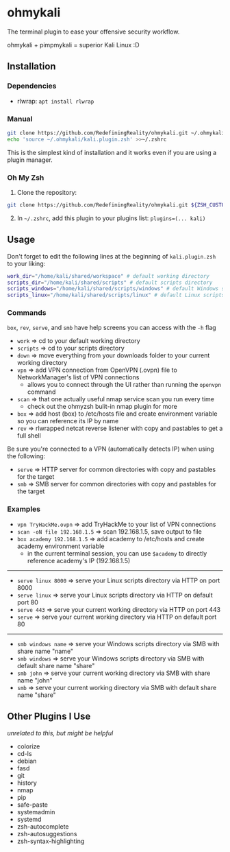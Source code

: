 # ohmykali
The terminal plugin to ease your offensive security workflow.

ohmykali + pimpmykali = superior Kali Linux :D

## Installation
### Dependencies
- rlwrap: `apt install rlwrap`

### Manual
```zsh
git clone https://github.com/RedefiningReality/ohmykali.git ~/.ohmykali
echo 'source ~/.ohmykali/kali.plugin.zsh' >>~/.zshrc
```

This is the simplest kind of installation and it works even if you are using a plugin manager.

### Oh My Zsh
1. Clone the repository:
```zsh
git clone https://github.com/RedefiningReality/ohmykali.git ${ZSH_CUSTOM:-$HOME/.oh-my-zsh/custom}/plugins/kali
```
2. In `~/.zshrc`, add this plugin to your plugins list: `plugins=(... kali)`

## Usage
Don't forget to edit the following lines at the beginning of `kali.plugin.zsh` to your liking:
```zsh
work_dir="/home/kali/shared/workspace" # default working directory
scripts_dir="/home/kali/shared/scripts" # default scripts directory
scripts_windows="/home/kali/shared/scripts/windows" # default Windows scripts directory
scripts_linux="/home/kali/shared/scripts/linux" # default Linux scripts directory
```

### Commands
`box`, `rev`, `serve`, and `smb` have help screens you can access with the `-h` flag

- `work` ⇒ cd to your default working directory
- `scripts` ⇒ cd to your scripts directory
- `down` ⇒ move everything from your downloads folder to your current working directory
- `vpn` ⇒ add VPN connection from OpenVPN (.ovpn) file to NetworkManager's list of VPN connections
  - allows you to connect through the UI rather than running the `openvpn` command
- `scan` ⇒ that one actually useful nmap service scan you run every time
  - check out the ohmyzsh bulit-in nmap plugin for more
- `box` ⇒ add host (box) to /etc/hosts file and create environment variable so you can reference its IP by name
- `rev` ⇒ rlwrapped netcat reverse listener with copy and pastables to get a full shell

Be sure you're connected to a VPN (automatically detects IP) when using the following:
- `serve` ⇒ HTTP server for common directories with copy and pastables for the target
- `smb` ⇒ SMB server for common directories with copy and pastables for the target

### Examples
- `vpn TryHackMe.ovpn` ⇒ add TryHackMe to your list of VPN connections
- `scan -oN file 192.168.1.5` ⇒ scan 192.168.1.5, save output to file
- `box academy 192.168.1.5` ⇒ add academy to /etc/hosts and create academy environment variable
  - in the current terminal session, you can use `$academy` to directly reference academy's IP (192.168.1.5)
---
- `serve linux 8000` ⇒ serve your Linux scripts directory via HTTP on port 8000
- `serve linux` ⇒ serve your Linux scripts directory via HTTP on default port 80
- `serve 443` ⇒ serve your current working directory via HTTP on port 443
- `serve` ⇒ serve your current working directory via HTTP on default port 80
---
- `smb windows name` ⇒ serve your Windows scripts directory via SMB with share name "name"
- `smb windows` ⇒ serve your Windows scripts directory via SMB with default share name "share"
- `smb john` ⇒ serve your current working directory via SMB with share name "john"
- `smb` ⇒ serve your current working directory via SMB with default share name "share"

## Other Plugins I Use
*unrelated to this, but might be helpful*
- colorize
- cd-ls
- debian
- fasd
- git
- history
- nmap
- pip
- safe-paste
- systemadmin
- systemd
- zsh-autocomplete
- zsh-autosuggestions
- zsh-syntax-highlighting
